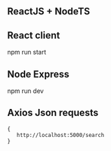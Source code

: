 ## ReactJS + NodeTS

## React client
npm run start

## Node Express 
npm run dev

## Axios Json requests
```
{
   http://localhost:5000/search 
}
``` 
